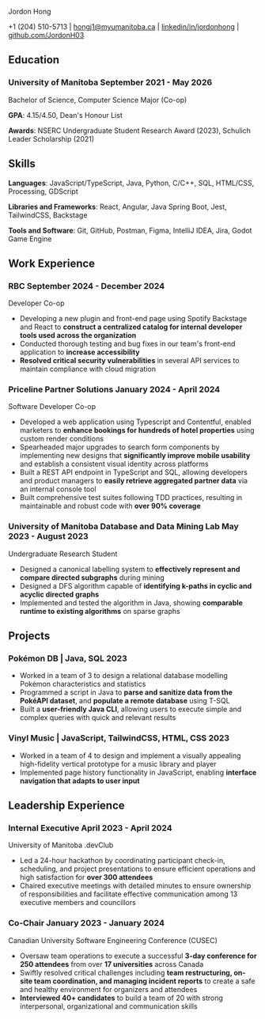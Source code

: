 <link rel="stylesheet" type="text/css" href="resume.css">
<link rel="stylesheet" href="https://fonts.googleapis.com/css2?family=Open+Sans">

<span class="name"> Jordon Hong </span>

<span class="info">

+1 (204) 510-5713 | <a href="mailto:hongj1@myumanitoba.ca" target="_blank">hongj1@myumanitoba.ca</a> | <a href="https://linkedin.com/in/jordonhong" target="_blank">linkedin/in/jordonhong</a> | <a href="https://github.com/JordonH03" target="_blank">github.com/JordonH03</a>

</span>

## Education

### University of Manitoba <time> September 2021 - May 2026 </time>
<subheading> Bachelor of Science, Computer Science Major (Co-op) </subheading>

**GPA**: 4.15/4.50, Dean's Honour List

**Awards**: NSERC Undergraduate Student Research Award (2023), Schulich Leader Scholarship (2021)

## Skills
**Languages**: JavaScript/TypeScript, Java, Python, C/C++, SQL, HTML/CSS, Processing, GDScript

**Libraries and Frameworks**: React, Angular, Java Spring Boot, Jest, TailwindCSS, Backstage

**Tools and Software**: Git, GitHub, Postman, Figma, IntelliJ IDEA, Jira, Godot Game Engine

## Work Experience

### RBC <time> September 2024 - December 2024 </time>
<subheading> Developer Co-op </subheading>

- Developing a new plugin and front-end page using Spotify Backstage and React to **construct a centralized catalog for internal developer tools used across the organization**
- Conducted thorough testing and bug fixes in our team's front-end application to **increase accessibility**
- **Resolved critical security vulnerabilities** in several API services to maintain compliance with cloud migration

### Priceline Partner Solutions <time> January 2024 - April 2024 </time>
<subheading> Software Developer Co-op </subheading>

- Developed a web application using Typescript and Contentful, enabled marketers to **enhance bookings for hundreds of hotel properties** using custom render conditions
- Spearheaded major upgrades to search form components by implementing new designs that **significantly improve mobile usability** and establish a consistent visual identity across platforms
- Built a REST API endpoint in TypeScript and SQL, allowing developers and product managers to **easily retrieve aggregated partner data** via an internal console tool 
- Built comprehensive test suites following TDD practices, resulting in maintainable and robust code with **over 90% coverage**

### University of Manitoba Database and Data Mining Lab <time> May 2023 - August 2023 </time>
<subheading> Undergraduate Research Student </subheading>

- Designed a canonical labelling system to **effectively represent and compare directed subgraphs** during mining
- Designed a DFS algorithm capable of **identifying k-paths in cyclic and acyclic directed graphs**
- Implemented and tested the algorithm in Java, showing **comparable runtime to existing algorithms** on sparse graphs

## Projects

### Pokémon DB | <span class="skills"> Java, SQL </span> <time> 2023 </time>

- Worked in a team of 3 to design a relational database modelling Pokémon characteristics and statistics
- Programmed a script in Java to **parse and sanitize data from the PokéAPI dataset**, and **populate a remote database** using T-SQL
- Built a **user-friendly Java CLI**, allowing users to execute simple and complex queries with quick and relevant results

### Vinyl Music | <span class="skills"> JavaScript, TailwindCSS, HTML, CSS </span> <time> 2023 </time>

- Worked in a team of 4 to design and implement a visually appealing high-fidelity vertical prototype for a music library and player
- Implemented page history functionality in JavaScript, enabling **interface navigation that adapts to user input**

<!-- ### Circuit Breaker | <span class="skills"> Godot Game Engine, GDScript </span>  <time> 2023 </time>

- Collaborated with 10 developers and designers to produce an RPG puzzle game using Godot for a 48-hour game jam
- Developed player movement and map logic using GDScript to **control transitions between the game map and mini-games** -->

## Leadership Experience

### Internal Executive <time> April 2023 - April 2024 </time>
<subheading> University of Manitoba .devClub </subheading>

- Led a 24-hour hackathon by coordinating participant check-in, scheduling, and project presentations to ensure efficient operations and high satisfaction for **over 300 attendees**
- Chaired executive meetings with detailed minutes to ensure ownership of responsibilities and facilitate effective communication among 13 executive members and councillors

### Co-Chair <time> January 2023 - January 2024 </time>
<subheading> Canadian University Software Engineering Conference (CUSEC) </subheading>

- Oversaw team operations to execute a successful **3-day conference for 250 attendees** from over **17 universities** across Canada
- Swiftly resolved critical challenges including **team restructuring, on-site team coordination, and managing incident reports** to create a safe and healthy environment for organizers and attendees
- **Interviewed 40+ candidates** to build a team of 20 with strong interpersonal, organizational and communication skills
